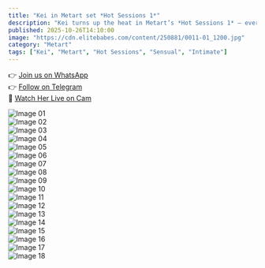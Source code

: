 ```yaml
---
title: "Kei in Metart set *Hot Sessions 1*"
description: "Kei turns up the heat in Metart’s *Hot Sessions 1* — every pose radiates irresistible sensuality and soft confidence."
published: 2025-10-26T14:10:00
image: "https://cdn.elitebabes.com/content/250881/0011-01_1200.jpg"
category: "Metart"
tags: ["Kei", "Metart", "Hot Sessions", "Sensual", "Intimate"]
---
```


👉 [Join us on WhatsApp](https://redirecting-kappa.vercel.app/)  
👉 [Follow on Telegram](https://t.me/xxx_pulse)  
🔞 [Watch Her Live on Cam](https://redirecting-kappa.vercel.app/)  

![Image 01](https://cdn.elitebabes.com/content/250881/0011-01_1200.jpg)  
![Image 02](https://cdn.elitebabes.com/content/250881/0011-02_1200.jpg)  
![Image 03](https://cdn.elitebabes.com/content/250881/0011-03_1200.jpg)  
![Image 04](https://cdn.elitebabes.com/content/250881/0011-04_1200.jpg)  
![Image 05](https://cdn.elitebabes.com/content/250881/0011-05_1200.jpg)  
![Image 06](https://cdn.elitebabes.com/content/250881/0011-06_1200.jpg)  
![Image 07](https://cdn.elitebabes.com/content/250881/0011-07_1200.jpg)  
![Image 08](https://cdn.elitebabes.com/content/250881/0011-08_1200.jpg)  
![Image 09](https://cdn.elitebabes.com/content/250881/0011-09_1200.jpg)  
![Image 10](https://cdn.elitebabes.com/content/250881/0011-10_1200.jpg)  
![Image 11](https://cdn.elitebabes.com/content/250881/0011-11_1200.jpg)  
![Image 12](https://cdn.elitebabes.com/content/250881/0011-12_1200.jpg)  
![Image 13](https://cdn.elitebabes.com/content/250881/0011-13_1200.jpg)  
![Image 14](https://cdn.elitebabes.com/content/250881/0011-14_1200.jpg)  
![Image 15](https://cdn.elitebabes.com/content/250881/0011-15_1200.jpg)  
![Image 16](https://cdn.elitebabes.com/content/250881/0011-16_1200.jpg)  
![Image 17](https://cdn.elitebabes.com/content/250881/0011-17_1200.jpg)  
![Image 18](https://cdn.elitebabes.com/content/250881/0011-18_1200.jpg)